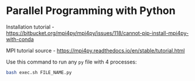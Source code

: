 # Parallel Programming with Python

Installation tutorial - https://bitbucket.org/mpi4py/mpi4py/issues/118/cannot-pip-install-mpi4py-with-conda

MPI tutorial source - https://mpi4py.readthedocs.io/en/stable/tutorial.html

Use this command to run any `py` file with 4 processes:
```sh
bash exec.sh FILE_NAME.py
```